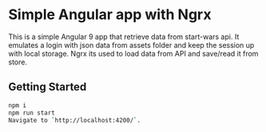 # Simple Angular app with Ngrx

This is a simple Angular 9 app that retrieve data from start-wars api. It emulates a login with json data from assets folder and keep the session up with local storage. Ngrx its used to load data from API and save/read it from store.


## Getting Started 

```bash
npm i
npm run start
Navigate to `http://localhost:4200/`.
```


